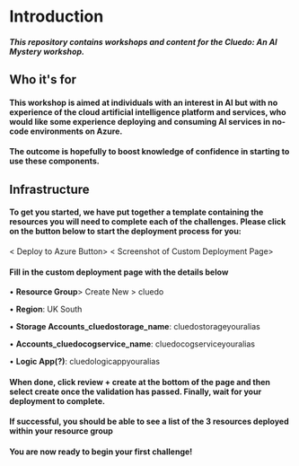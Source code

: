 # Introduction

##### This repository contains workshops and content for the Cluedo: An AI Mystery workshop. 

## Who it's for

#### This workshop is aimed at individuals with an interest in AI but with no experience of the cloud artificial intelligence platform and services, who would like some experience deploying and consuming AI services in no-code environments on Azure. 

#### The outcome is hopefully to boost knowledge of confidence in starting to use these components.

## Infrastructure

#### To get you started, we have put together a template containing the resources you will need to complete each of the challenges. Please click on the button below to start the deployment process for you:
< Deploy to Azure Button> 
< Screenshot of Custom Deployment Page> 

#### Fill in the custom deployment page with the details below
  •	**Resource Group**> Create New > cluedo
  
  •	**Region**: UK South
  
  •	**Storage Accounts_cluedostorage_name**: cluedostorageyouralias
  
  •	**Accounts_cluedocogservice_name**: cluedocogserviceyouralias
  
  •	**Logic App(?)**: cluedologicappyouralias
  
#### When done, click review + create at the bottom of the page and then select create once the validation has passed. Finally, wait for your deployment to complete.

#### If successful, you should be able to see a list of the 3 resources deployed within your resource group
 
#### You are now ready to begin your first challenge!
